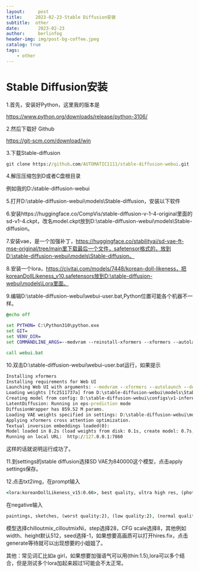 ```yaml
---
layout:     post
title:     2023-02-23-Stable Diffusion安装
subtitle:  other
date:       2023-02-23
author:     berlinfog
header-img: img/post-bg-coffee.jpeg
catalog: true
tags:
    - other
---
```

# Stable Diffusion安装

1.首先，安装好Python，这里我的版本是

https://www.python.org/downloads/release/python-3106/

2.然后下载好 Github

https://git-scm.com/download/win

3.下载Stable-diffusion

```cmd
git clone https://github.com/AUTOMATIC1111/stable-diffusion-webui.git
```

4.解压压缩包到D或者C盘根目录

例如我的D:/stable-diffusion-webui

5.打开D:\stable-diffusion-webui\models\Stable-diffusion，安装以下软件

6.安装https://huggingface.co/CompVis/stable-diffusion-v-1-4-original里面的sd-v1-4.ckpt，改名model.ckpt放到D:\stable-diffusion-webui\models\Stable-diffusion。

7.安装vae，是一个加强补丁，https://huggingface.co/stabilityai/sd-vae-ft-mse-original/tree/main里下载最后一个文件，safetensor格式的，放到D:\stable-diffusion-webui\models\Stable-diffusion。

8.安装一个lora，https://civitai.com/models/7448/korean-doll-likeness，把koreanDollLikeness_v10.safetensors放到D:\stable-diffusion-webui\models\Lora里面。

9.编辑D:\stable-diffusion-webui\webui-user.bat,Python位置可能各个机器不一样。

```bat
@echo off

set PYTHON= C:\Python310\python.exe
set GIT=
set VENV_DIR=
set COMMANDLINE_ARGS=--medvram --reinstall-xformers --xformers --autolaunch --deepdanbooru

call webui.bat
```

10.双击D:\stable-diffusion-webui\webui-user.bat运行，如果提示

```bat
Installing xformers
Installing requirements for Web UI
Launching Web UI with arguments: --medvram --xformers --autolaunch --deepdanbooru
Loading weights [fc2511737a] from D:\stable-diffusion-webui\models\Stable-diffusion\chilloutmix_NiPrunedFp32Fix.safetensors
Creating model from config: D:\stable-diffusion-webui\configs\v1-inference.yaml
LatentDiffusion: Running in eps-prediction mode
DiffusionWrapper has 859.52 M params.
Loading VAE weights specified in settings: D:\stable-diffusion-webui\models\Stable-diffusion\vae-ft-mse-840000-ema-pruned.vae.safetensors
Applying xformers cross attention optimization.
Textual inversion embeddings loaded(0):
Model loaded in 8.2s (load weights from disk: 0.1s, create model: 0.7s, apply weights to model: 5.2s, apply half(): 1.7s, load VAE: 0.5s).
Running on local URL:  http://127.0.0.1:7860
```

这样的话就说明运行成功了。

11.到settings的stable diffusion选择SD VAE为840000这个模型，点击apply settings保存。

12.点击txt2img，在prompt输入

```bat
<lora:koreanDollLikeness_v15:0.66>, best quality, ultra high res, (photorealistic:1.4), 1girl, (intricate white sleeveless maid clothes:1), (Kpop idol), (aegyo sal:1), (busty), ((cleavage)), (curvy), large breasts, huge breasts, (light blonde twintail:1), ((puffy eyes)), from below, looking at viewer, laughing, happy
```

在negative输入

```bat
paintings, sketches, (worst quality:2), (low quality:2), (normal quality:2), lowres, normal quality, ((monochrome)), ((grayscale)), skin spots, acnes, skin blemishes, age spot, (outdoor:1.6), glans
```

模型选择chilloutmix_cilloutmixNi，step选择28，CFG scale选择8，其他例如width、height默认512，seed选择-1，如果想要高画质可以打开hires.fix，点击generate等待就可以出现想要的小姐姐了。



其他：常见词汇比如a girl，如果想要加强语气可以用(thin:1.5),lora可以多个结合，但是测试多个lora加起来超过1可能会不太正常。




